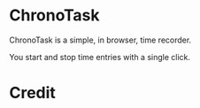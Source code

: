 ChronoTask
==========

ChronoTask  is a simple, in browser, time recorder.

You start and stop time entries with a single click.

Credit
======

